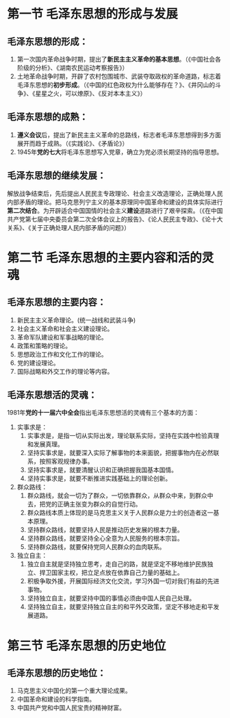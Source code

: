 # 第一节 毛泽东思想的形成与发展

## 毛泽东思想的形成：
1. 第一次国内革命战争时期，提出了**新民主主义革命的基本思想**。（《中国社会各阶级的分析》、《湖南农民运动考察报告》）
2. 土地革命战争时期，开辟了农村包围城市、武装夺取政权的革命道路，标志着毛泽东思想的**初步形成**。（《中国的红色政权为什么能够存在？》、《井冈山的斗争》、《星星之火，可以燎原》、《反对本本主义》）

## 毛泽东思想的成熟：
1. **遵义会议**后，提出了新民主主义革命的总路线，标志者毛泽东思想得到多方面展开而趋于成熟。（《实践论》、《矛盾论》）
2. 1945年**党的七大**将毛泽东思想写入党章，确立为党必须长期坚持的指导思想。

## 毛泽东思想的继续发展：
解放战争结束后，先后提出人民民主专政理论、社会主义改造理论，正确处理人民内部矛盾的理论。把马克思列宁主义的基本原理同中国革命和建设的具体实际进行**第二次结合**。为开辟适合中国国情的社会主义**建设**道路进行了艰辛探索。（《在中国共产党第七届中央委员会第二次全体会议上的报告》、《论人民民主专政》、《论十大关系》、《关于正确处理人民内部矛盾的问题》）

# 第二节 毛泽东思想的主要内容和活的灵魂

## 毛泽东思想的主要内容：
1. 新民主主义革命理论。(统一战线和武装斗争)
2. 社会主义革命和社会主义建设理论。
3. 革命军队建设和军事战略的理论。
4. 政策和策略的理论。
5. 思想政治工作和文化工作的理论。
6. 党的建设理论。
7. 国际战略和外交工作的理论等内容。

## 毛泽东思想活的灵魂：
1981年**党的十一届六中全会**指出毛泽东思想活的灵魂有三个基本的方面：
1. 实事求是：
    1. 实事求是，是指一切从实际出发，理论联系实际，坚持在实践中检验真理和发展真理。
    2. 坚持实事求是，就要深入实际了解事物的本来面貌，把握事物内在必然联系，按照客观规律办事。
    3. 坚持实事求是，就要清醒认识和正确把握我国基本国情。
    4. 坚持实事求是，就要不断推进实践基础上的理论创新。
2. 群众路线：
    1. 群众路线，就会一切为了群众，一切依靠群众，从群众中来，到群众中去，把党的正确主张变为群众的自觉行动。
    2. 群众路线本质上体现的是马克思主义关于人民群众是力士的创造者这一基本原理。
    3. 坚持群众路线，就要坚持人民是推动历史发展的根本力量。
    4. 坚持群众路线，就要坚持全心全意为人民服务的根本宗旨。
    5. 坚持群众路线，就要保持党同人民群众的血肉联系。
3. 独立自主：
    1. 独立自主就是坚持独立思考，走自己的路，就是坚定不移地维护民族独立、捍卫国家主权，把立足点放在依靠自己力量的基础上。
    2. 积极争取外援，开展国际经济文化交流，学习外国一切对我们有益的先进事物。
    3. 坚持独立自主，就要坚持中国的事情必须由中国人民自己处理。
    4. 坚持独立自主，就要坚持独立自主的和平外交政策，坚定不移地走和平发展道路。

# 第三节 毛泽东思想的历史地位

## 毛泽东思想的历史地位：
1. 马克思主义中国化的第一个重大理论成果。
2. 中国革命和建设的科学指南。
3. 中国共产党和中国人民宝贵的精神财富。
